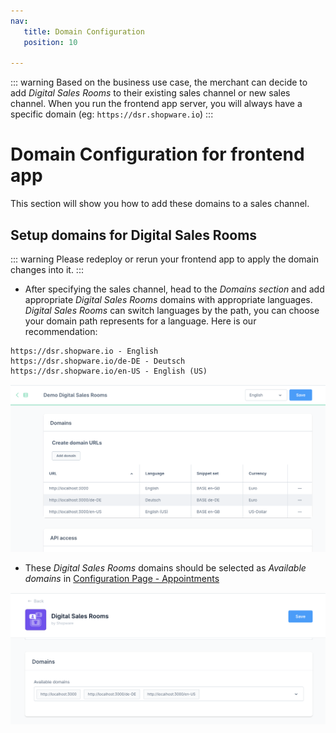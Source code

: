 ```yaml
---
nav:
   title: Domain Configuration
   position: 10

---
```


::: warning
Based on the business use case, the merchant can decide to add *Digital Sales Rooms* to their existing sales channel or new sales channel.
When you run the frontend app server, you will always have a specific domain (eg: `https://dsr.shopware.io`)
:::

# Domain Configuration for frontend app

This section will show you how to add these domains to a sales channel.

## Setup domains for Digital Sales Rooms

::: warning
Please redeploy or rerun your frontend app to apply the domain changes into it.
:::

- After specifying the sales channel, head to the *Domains section* and add appropriate *Digital Sales Rooms* domains with appropriate languages. *Digital Sales Rooms* can switch languages by the path, you can choose your domain path represents for a language. Here is our recommendation:

```text
https://dsr.shopware.io - English
https://dsr.shopware.io/de-DE - Deutsch
https://dsr.shopware.io/en-US - English (US)
```

![ ](../../../assets/setup-domain-for-sales-channel-DSR.png)

- These *Digital Sales Rooms* domains should be selected as *Available domains* in [Configuration Page - Appointments](./plugin-config.md#appointments)

![ ](../../../assets/fill-domain-into-configuration.png)
